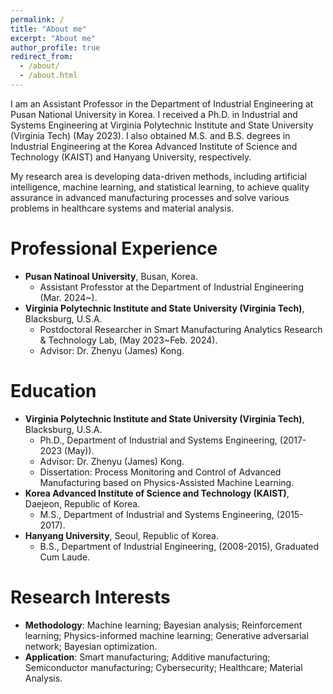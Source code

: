 ```yaml
---
permalink: /
title: "About me"
excerpt: "About me"
author_profile: true
redirect_from: 
  - /about/
  - /about.html
---
```

I am an Assistant Professor in the Department of Industrial Engineering at Pusan National University in Korea. I received a Ph.D. in Industrial and Systems Engineering at Virginia Polytechnic Institute and State University (Virginia Tech) (May 2023). I also obtained M.S. and B.S. degrees in Industrial Engineering at the Korea Advanced Institute of Science and Technology (KAIST) and Hanyang University, respectively. 

My research area is developing data-driven methods, including artificial intelligence, machine learning, and statistical learning, to achieve quality assurance in advanced manufacturing processes and solve various problems in healthcare systems and material analysis.

Professional Experience
======
* __Pusan Natinoal University__, Busan, Korea.
  * Assistant Professtor at the Department of Industrial Engineering (Mar. 2024~).
* __Virginia Polytechnic Institute and State University (Virginia Tech)__, Blacksburg, U.S.A.
  * Postdoctoral Researcher in Smart Manufacturing Analytics Research & Technology Lab, (May 2023~Feb. 2024).
  * Advisor: Dr. Zhenyu (James) Kong. 


Education
======
* __Virginia Polytechnic Institute and State University (Virginia Tech)__, Blacksburg, U.S.A.
  * Ph.D., Department of Industrial and Systems Engineering, (2017-2023 (May)).  
  * Advisor: Dr. Zhenyu (James) Kong. 
  * Dissertation: Process Monitoring and Control of Advanced Manufacturing based on Physics-Assisted Machine Learning.
* __Korea Advanced Institute of Science and Technology (KAIST)__, Daejeon, Republic of Korea.
  * M.S., Department of Industrial and Systems Engineering, (2015-2017).
* __Hanyang University__, Seoul, Republic of Korea.
  * B.S., Department of Industrial Engineering, (2008-2015), Graduated Cum Laude.


Research Interests
======
* __Methodology__: Machine learning; Bayesian analysis; Reinforcement learning; Physics-informed machine
learning; Generative adversarial network; Bayesian optimization.
* __Application__: Smart manufacturing; Additive manufacturing; Semiconductor manufacturing; Cybersecurity; Healthcare; Material Analysis.

